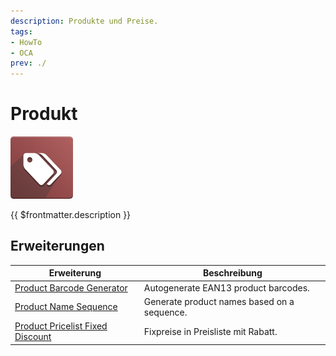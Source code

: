 ```yaml
---
description: Produkte und Preise.
tags:
- HowTo
- OCA
prev: ./
---
```

# Produkt
![](assets/icons_odoo_product.png)

{{ $frontmatter.description }}

## Erweiterungen

| Erweiterung                                                                   | Beschreibung                                |
| ----------------------------------------------------------------------------- | ------------------------------------------- |
| [Product Barcode Generator](Product%20Barcode%20Generator.md)                 | Autogenerate EAN13 product barcodes.        |
| [Product Name Sequence](Product%20Name%20Sequence.md)                         | Generate product names based on a sequence. |
| [Product Pricelist Fixed Discount](Product%20Pricelist%20Fixed%20Discount.md) | Fixpreise in Preisliste mit Rabatt.         |
